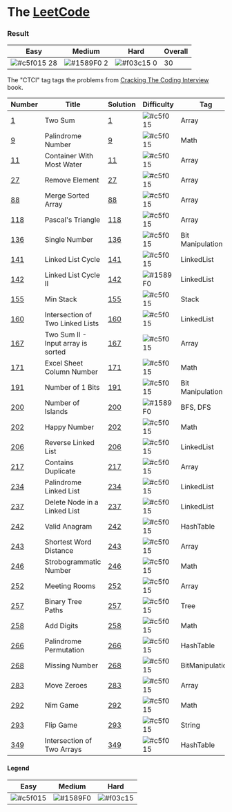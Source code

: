 # The [LeetCode](https://leetcode.com/problemset/algorithms/)

### Result
Easy | Medium | Hard | Overall
-------|---------|-------|-------|
![#c5f015](https://via.placeholder.com/15/c5f015/000000?text=+) 28 | ![#1589F0](https://via.placeholder.com/15/1589F0/000000?text=+) 2 | ![#f03c15](https://via.placeholder.com/15/f03c15/000000?text=+) 0 | 30

The "CTCI" tag tags the problems from [Cracking The Coding Interview](https://www.amazon.com/Cracking-Coding-Interview-Programming-Questions/dp/0984782850) book.

Number | Title             | Solution  | Difficulty       | Tag
-------|-------------------|-----------|------------------|------------
[1](https://leetcode.com/problems/two-sum/) | Two Sum | [1](https://github.com/Big-Totoro/LeetCodeJS/blob/main/problems/_1.js) | ![#c5f015](https://via.placeholder.com/15/c5f015/000000?text=+) | Array
[9](https://leetcode.com/problems/palindrome-number/) | Palindrome Number | [9](https://github.com/Big-Totoro/LeetCodeJS/blob/main/problems/_9.js) | ![#c5f015](https://via.placeholder.com/15/c5f015/000000?text=+) | Math
[11](https://leetcode.com/problems/container-with-most-water/) | Container With Most Water | [11](https://github.com/Big-Totoro/LeetCodeJS/blob/main/problems/_11.js) | ![#c5f015](https://via.placeholder.com/15/c5f015/000000?text=+) | Array
[27](https://leetcode.com/problems/remove-element/) | Remove Element | [27](https://github.com/Big-Totoro/LeetCodeJS/blob/main/problems/_27.js) | ![#c5f015](https://via.placeholder.com/15/c5f015/000000?text=+) | Array
[88](https://leetcode.com/problems/merge-sorted-array/) | Merge Sorted Array | [88](https://github.com/Big-Totoro/LeetCodeJS/blob/main/problems/_88.js) | ![#c5f015](https://via.placeholder.com/15/c5f015/000000?text=+) | Array
[118](https://leetcode.com/problems/pascals-triangle/) | Pascal's Triangle | [118](https://github.com/Big-Totoro/LeetCodeJS/blob/main/problems/_118.js) | ![#c5f015](https://via.placeholder.com/15/c5f015/000000?text=+) | Array
[136](https://leetcode.com/probl~~~~ems/single-number/) | Single Number | [136](https://github.com/Big-Totoro/LeetCodeJS/blob/main/problems/_136.js) | ![#c5f015](https://via.placeholder.com/15/c5f015/000000?text=+) | Bit Manipulation
[141](https://leetcode.com/problems/linked-list-cycle/) | Linked List Cycle | [141](https://github.com/Big-Totoro/LeetCodeJS/blob/main/problems/_141.js) | ![#c5f015](https://via.placeholder.com/15/c5f015/000000?text=+) | LinkedList
[142](https://leetcode.com/problems/linked-list-cycle-ii/) | Linked List Cycle II | [142](https://github.com/Big-Totoro/LeetCodeJS/blob/main/problems/_142.js) | ![#1589F0](https://via.placeholder.com/15/1589F0/000000?text=+) | LinkedList
[155](https://leetcode.com/problems/min-stack/) | Min Stack | [155](https://github.com/Big-Totoro/LeetCodeJS/blob/main/problems/_155.js) | ![#c5f015](https://via.placeholder.com/15/c5f015/000000?text=+) | Stack
[160](https://leetcode.com/problems/intersection-of-two-linked-lists/) | Intersection of Two Linked Lists | [160](https://github.com/Big-Totoro/LeetCodeJS/blob/main/problems/_160.js) | ![#c5f015](https://via.placeholder.com/15/c5f015/000000?text=+) | LinkedList
[167](https://leetcode.com/problems/two-sum-ii-input-array-is-sorted/) | Two Sum II - Input array is sorted | [167](https://github.com/Big-Totoro/LeetCodeJS/blob/main/problems/_167.js) | ![#c5f015](https://via.placeholder.com/15/c5f015/000000?text=+) | Array
[171](https://leetcode.com/problems/excel-sheet-column-number/) | Excel Sheet Column Number | [171](https://github.com/Big-Totoro/LeetCodeJS/blob/main/problems/_171.js) | ![#c5f015](https://via.placeholder.com/15/c5f015/000000?text=+) | Math
[191](https://leetcode.com/problems/number-of-1-bits/) | Number of 1 Bits | [191](https://github.com/Big-Totoro/LeetCodeJS/blob/main/problems/_191.js) | ![#c5f015](https://via.placeholder.com/15/c5f015/000000?text=+) | Bit Manipulation
[200](https://leetcode.com/problems/number-of-islands/) | Number of Islands | [200](https://github.com/Big-Totoro/LeetCodeJS/blob/main/problems/_200.js) | ![#1589F0](https://via.placeholder.com/15/1589F0/000000?text=+) | BFS, DFS
[202](https://leetcode.com/problems/happy-number/) | Happy Number | [202](https://github.com/Big-Totoro/LeetCodeJS/blob/main/problems/_202.js) | ![#c5f015](https://via.placeholder.com/15/c5f015/000000?text=+) | Math
[206](https://leetcode.com/problems/reverse-linked-list/) | Reverse Linked List | [206](https://github.com/Big-Totoro/LeetCodeJS/blob/main/problems/_206.js) | ![#c5f015](https://via.placeholder.com/15/c5f015/000000?text=+) | LinkedList
[217](https://leetcode.com/problems/contains-duplicate/) | Contains Duplicate | [217](https://github.com/Big-Totoro/LeetCodeJS/blob/main/problems/_217.js) | ![#c5f015](https://via.placeholder.com/15/c5f015/000000?text=+) | Array
[234](https://leetcode.com/problems/palindrome-linked-list/) | Palindrome Linked List | [234](https://github.com/Big-Totoro/LeetCodeJS/blob/main/problems/_234.js) | ![#c5f015](https://via.placeholder.com/15/c5f015/000000?text=+) | LinkedList
[237](https://leetcode.com/problems/delete-node-in-a-linked-list/) | Delete Node in a Linked List | [237](https://github.com/Big-Totoro/LeetCodeJS/blob/main/problems/_237.js) | ![#c5f015](https://via.placeholder.com/15/c5f015/000000?text=+) | LinkedList
[242](https://leetcode.com/problems/valid-anagram/) | Valid Anagram | [242](https://github.com/Big-Totoro/LeetCodeJS/blob/main/problems/_242.js) | ![#c5f015](https://via.placeholder.com/15/c5f015/000000?text=+) | HashTable
[243](https://leetcode.com/problems/shortest-word-distance/) | Shortest Word Distance | [243](https://github.com/Big-Totoro/LeetCodeJS/blob/main/problems/_243.js) | ![#c5f015](https://via.placeholder.com/15/c5f015/000000?text=+) | Array
[246](https://leetcode.com/problems/strobogrammatic-number/) | Strobogrammatic Number | [246](https://github.com/Big-Totoro/LeetCodeJS/blob/main/problems/_246.js) | ![#c5f015](https://via.placeholder.com/15/c5f015/000000?text=+) | Math
[252](https://leetcode.com/problems/meeting-rooms/) | Meeting Rooms | [252](https://github.com/Big-Totoro/LeetCodeJS/blob/main/problems/_252.js) | ![#c5f015](https://via.placeholder.com/15/c5f015/000000?text=+) | Array
[257](https://leetcode.com/problems/binary-tree-paths/) | Binary Tree Paths | [257](https://github.com/Big-Totoro/LeetCodeJS/blob/main/problems/_257.js) | ![#c5f015](https://via.placeholder.com/15/c5f015/000000?text=+) | Tree
[258](https://leetcode.com/problems/add-digits/) | Add Digits | [258](https://github.com/Big-Totoro/LeetCodeJS/blob/main/problems/_258.js) | ![#c5f015](https://via.placeholder.com/15/c5f015/000000?text=+) | Math
[266](https://leetcode.com/problems/palindrome-permutation/) | Palindrome Permutation | [266](https://github.com/Big-Totoro/LeetCodeJS/blob/main/problems/_266.js) | ![#c5f015](https://via.placeholder.com/15/c5f015/000000?text=+) | HashTable
[268](https://leetcode.com/problems/missing-number/) | Missing Number | [268](https://github.com/Big-Totoro/LeetCodeJS/blob/main/problems/_268.js) | ![#c5f015](https://via.placeholder.com/15/c5f015/000000?text=+) | BitManipulation
[283](https://leetcode.com/problems/move-zeroes/) | Move Zeroes | [283](https://github.com/Big-Totoro/LeetCodeJS/blob/main/problems/_283.js) | ![#c5f015](https://via.placeholder.com/15/c5f015/000000?text=+) | Array
[292](https://leetcode.com/problems/nim-game/) | Nim Game | [292](https://github.com/Big-Totoro/LeetCodeJS/blob/main/problems/_292.js) | ![#c5f015](https://via.placeholder.com/15/c5f015/000000?text=+) | Math
[293](https://leetcode.com/problems/flip-game/) | Flip Game | [293](https://github.com/Big-Totoro/LeetCodeJS/blob/main/problems/_293.js) | ![#c5f015](https://via.placeholder.com/15/c5f015/000000?text=+) | String
[349](https://leetcode.com/problems/intersection-of-two-arrays/) | Intersection of Two Arrays | [349](https://github.com/Big-Totoro/LeetCodeJS/blob/main/problems/_349.js) | ![#c5f015](https://via.placeholder.com/15/c5f015/000000?text=+) | HashTable

#### Legend
Easy | Medium | Hard
-------|---------|-------|
![#c5f015](https://via.placeholder.com/15/c5f015/000000?text=+) | ![#1589F0](https://via.placeholder.com/15/1589F0/000000?text=+) | ![#f03c15](https://via.placeholder.com/15/f03c15/000000?text=+)
